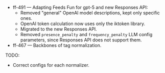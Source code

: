 
- ff-491 — Adapting Feeds Fun for gpt-5 and new Responses API:
  - Removed "general" OpenAI model descriptions, kept only specific ones.
  - OpenAI token calculation now uses only the iktoken library.
  - Migrated to the new Responses API.
  - Removed `presence_penalty` and `frequency_penalty` LLM config parameters, since Responses API does not support them.
- ff-467 — Backbones of tag normalization.


TODO:

- Correct configs for each normalizer.
